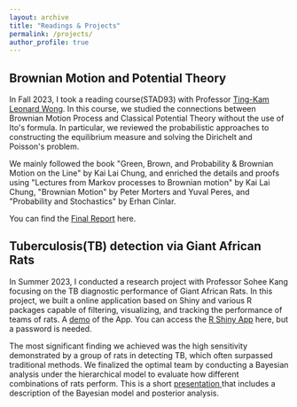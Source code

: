 ```yaml
---
layout: archive
title: "Readings & Projects"
permalink: /projects/
author_profile: true
---
```




## Brownian Motion and Potential Theory

In Fall 2023, I took a reading course(STAD93) with Professor [Ting-Kam Leonard Wong](https://tkl-wong.github.io/). In this course, we studied the connections between Brownian Motion Process and Classical Potential Theory without the use of Ito's formula. In particular, we reviewed the probabilistic approaches to constructing the equilibrium measure and solving the Dirichelt and Poisson's problem.

We mainly followed the book "Green, Brown, and Probability & Brownian Motion on the Line" by Kai Lai Chung, and enriched the details and proofs using "Lectures from Markov processes to Brownian motion" by Kai Lai Chung, "Brownian Motion" by Peter Morters and Yuval Peres, and "Probability and Stochastics" by Erhan Cinlar.

You can find the [Final Report](https://drive.google.com/file/d/1g8M4aukgWw_k6JTmAyS6Y0rr6ilOPLHH/view?usp=sharing) here.

## Tuberculosis(TB) detection via Giant African Rats

In Summer 2023, I conducted a research project with Professor Sohee Kang focusing on the TB diagnostic performance of Giant African Rats. In this project, we built a online application based on Shiny and various R packages capable of filtering, visualizing, and tracking the performance of teams of rats. A [demo](https://drive.google.com/file/d/13HQGJQM-h1snqKF-OwME89MrlssLZHW7/view?usp=drive_link) of the App. You can access the [R Shiny App](https://1rsgc6-junjie-ma.shinyapps.io/Rats_Analysis/) here, but a password is needed. 

The most significant finding we achieved was the high sensitivity demonstrated by a group of rats in detecting TB, which often surpassed traditional methods. We finalized the optimal team by conducting a Bayesian analysis under the hierarchical model to evaluate how different combinations of rats perform. This is a short [presentation ](https://drive.google.com/file/d/1rLnwr87u92Mz6TfxCd0RHPCZQJYJOCek/view?usp=drive_link) that includes a description of the Bayesian model and posterior analysis.



